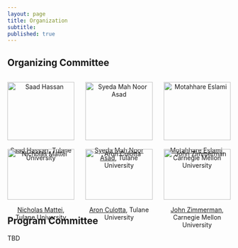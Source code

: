 ```yaml
---
layout: page
title: Organization
subtitle:
published: true
---
```


## Organizing Committee

<div style="display: flex; justify-content: space-between; flex-wrap: wrap; text-align:center;">

  <div style="width: 30%; margin-bottom: 20px;">
    <p><img src="{{ 'img/saad-hassan.jpeg' | relative_url }}" alt="Saad Hassan" style="width: 100%; height: auto;"/></p>
    <p><a href="https://saadh.info/">Saad Hassan</a>, Tulane University</p>
  </div>

  <div style="width: 30%; margin-bottom: 20px;">
    <p><img src="{{ 'img/s-mah-noor-asad.png' | relative_url }}" alt="Syeda Mah Noor Asad" style="width: 100%; height: auto;"/></p>
    <p><a href="">Syeda Mah Noor Asad</a>, Tulane University</p>
  </div>

  <div style="width: 30%; margin-bottom: 20px;">
    <p><img src="{{ 'img/motahhare-eslami.jpg' | relative_url }}" alt="Motahhare Eslami" style="width: 100%; height: auto;"/></p>
    <p><a href="https://www.motahhare.com/">Motahhare Eslami</a>, Carnegie Mellon University</p>
  </div>

  <div style="width: 30%; margin-bottom: 20px;">
    <p><img src="{{ 'img/nicholas-mattei.jpg' | relative_url }}" alt="Nicholas Mattei" style="width: 100%; height: auto;"/></p>
    <p><a href="http://www.nickmattei.net/">Nicholas Mattei</a>, Tulane University</p>
  </div>

  <div style="width: 30%; margin-bottom: 20px;">
    <p><img src="{{ 'img/aron-culotta.jpg' | relative_url }}" alt="Aron Culotta" style="width: 100%; height: auto;"/></p>
    <p><a href="https://www.cs.tulane.edu//~aculotta/">Aron Culotta</a>, Tulane University</p>
  </div>

  <div style="width: 30%; margin-bottom: 20px;">
    <p><img src="{{ 'img/john-zimmerman.jpg' | relative_url }}" alt="John Zimmerman" style="width: 100%; height: auto;"/></p>
    <p><a href="https://www.cs.cmu.edu/~johnz/">John Zimmerman</a>, Carnegie Mellon University</p>
  </div>

</div>

## Program Committee

TBD
